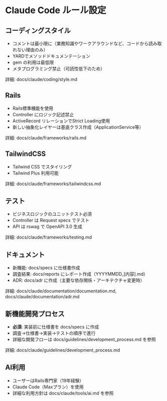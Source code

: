 # Claude Code ルール設定

## コーディングスタイル

- コメントは最小限に（業務知識やワークアラウンドなど、コードから読み取れない理由のみ）
- YARDでメソッドドキュメンテーション
- gem の利用は最低限
- メタプログラミング禁止（可読性低下のため）

詳細: docs/claude/coding/style.md

## Rails

- Rails標準機能を使用
- Controller にロジック記述禁止
- ActiveRecord リレーションでStrict Loading使用
- 新しい抽象化レイヤーは基底クラス作成（ApplicationService等）

詳細: docs/claude/frameworks/rails.md

## TailwindCSS

- Tailwind CSS でスタイリング
- Tailwind Plus 利用可能

詳細: docs/claude/frameworks/tailwindcss.md

## テスト

- ビジネスロジックのユニットテスト必須
- Controller は Request specs でテスト
- API は rswag で OpenAPI 3.0 生成

詳細: docs/claude/frameworks/testing.md

## ドキュメント

- 新機能: docs/specs に仕様書作成
- 調査結果: docs/reports にレポート作成（YYYYMMDD_[内容].md）
- ADR: docs/adr に作成（主要な依存関係・アーキテクチャ変更時）

詳細: docs/claude/documentation/documentation.md, docs/claude/documentation/adr.md

## 新機能開発プロセス

- **必須**: 実装前に仕様書を docs/specs に作成
- 調査→仕様書→実装→テストの順序で進行
- 詳細な開発フローは docs/guidelines/development_process.md を参照

詳細: docs/claude/guidelines/development_process.md

## AI利用

- ユーザーはRails専門家（19年経験）
- Claude Code（Maxプラン）を使用
- 詳細な利用方針は docs/claude/tools/ai.md を参照